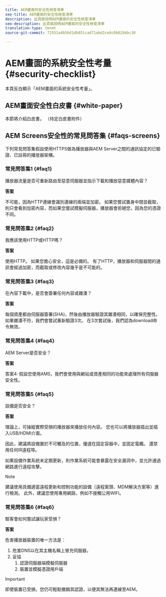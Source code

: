 ```yaml
---
title: AEM畫面的安全性檢查清單
seo-title: AEM畫面的安全性檢查清單
description: 此頁面說明AEM畫面的安全性檢查清單
seo-description: 此頁面說明AEM畫面的安全性檢查清單
translation-type: tm+mt
source-git-commit: 72551a4b56d1db851cad71abd2ce8c0b02bbbc30

---
```



# AEM畫面的系統安全性考量 {#security-checklist}

本頁反白顯示「AEM畫面的系統安全性考量」。


## AEM畫面安全性白皮書 {#white-paper}

本節將介紹白皮書。 （待定白皮書附件）


## AEM Screens安全性的常見問答集 {#faqs-screens}

下列常見問答集假設使用HTTPS做為播放器與AEM Server之間的通訊協定的已驗證、已註冊的播放器架構。

### 常見問答集1 {#faq1}

播放器流量是否可重新路由至惡意伺服器並指示下載和播放惡意媒體內容？

**答案**

不可能，因為HTTP連線會識別連線的兩端並加密。 如果您嘗試置身中間並截取，則只會看到加密內容，而如果您嘗試模擬伺服器，播放器會拒絕您，因為您的憑證不同。


### 常見問答集2 {#faq2}

我應該使用HTTP或HTTP嗎？

**答案**

使用HTTP。 如果您擔心安全，這是必備的。 有了HTTP，播放器和伺服器間的通訊會經過加密，而截取或修改內容幾乎是不可能的。


### 常見問答集3 {#faq3}

在內容下載中，是否會簽署任何內容或雜湊？

**答案**

每個資產都由伺服器簽署(SHA)，然後由播放器驗證其雜湊相同，以確保完整性。
如果雜湊不符，我們會嘗試重新驗證3次。 在3次嘗試後，我們認為download命令無效。


### 常見問答集4 {#faq4}

AEM Server是否安全？

**答案**

答案4: 假設您使用AMS，我們會使用與網站或資產相同的功能來處理所有伺服器安全性。


### 常見問答集5 {#faq5}

設備是否安全？

**答案**

理論上，可操縱實際受損的播放器來播放任何內容。 您也可以將播放器插出並插入USB/HDMI介面。

因此，建議將設備置於不可觸及的位置，優選在固定容器中，並固定電纜。 還禁用任何IR遠程埠。

如果設備作業系統未定期更新，則作業系統可能會暴露在安全漏洞中，並允許通過網路進行遠程攻擊。
>[!NOTE]
>建議使用具備適當遠程更新和控制功能的設備（遠程案頭、MDM解決方案等）進行檢測。 此外，建議您使用專用網路，例如不接觸公用WIFI。


### 常見問答集6 {#faq6}

駭客會如何嘗試讓玩家受損？

**答案**

危害播放器裝置的唯一方法是：

1. 危害DNS以在其主機名稱上冒充伺服器，
1. 妥協
   1. 認證伺服器端模擬伺服器
   1. 裝置並模擬憑證用戶端

>[!IMPORTANT]
>即使裝置已受損，您仍可輕鬆撤銷其認證，以便其無法再連線至AEM。





